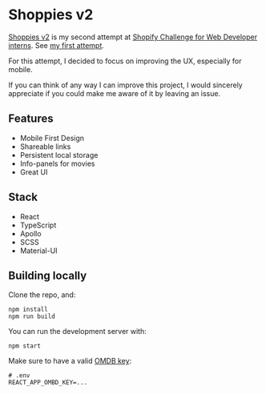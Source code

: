 # Shoppies v2

[Shoppies v2](https://shoppies-v2.web.app/) is my second attempt at [Shopify Challenge for Web Developer interns](https://docs.google.com/document/d/1AZO0BZwn1Aogj4f3PDNe1mhq8pKsXZxtrG--EIbP_-w/edit). See [my first attempt](https://github.com/tommy-josepovic/shoppies-old).

For this attempt, I decided to focus on improving the UX, especially for mobile.

If you can think of any way I can improve this project, I would sincerely appreciate if you could make me aware of it by leaving an issue.

## Features

- Mobile First Design
- Shareable links
- Persistent local storage
- Info-panels for movies
- Great UI

## Stack

- React
- TypeScript
- Apollo
- SCSS
- Material-UI

## Building locally

Clone the repo, and:

```
npm install
npm run build
```

You can run the development server with:

```
npm start
```

Make sure to have a valid [OMDB key](https://www.omdbapi.com/apikey.aspx):

```
# .env
REACT_APP_OMBD_KEY=...
```

